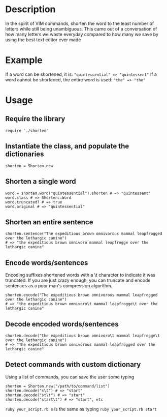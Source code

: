 # Description

In the spirit of VIM commands, shorten the word to the least number of letters while still being unambiguous. This came out of a conversation of how many letters we waste everyday compared to how many we save by using the best text editor ever made

# Example

If a word can be shortened, it is: `"quintessential" => "quintessent"`
If a word cannot be shortened, the entire word is used: `"the" => "the"`

# Usage

## Require the library
    require './shorten'

## Instantiate the class, and populate the dictionaries
    shorten = Shorten.new

## Shorten a single word
    word = shorten.word("quintessential").shorten # => "quintessent"
    word.class # => Shorten::Word
    word.truncated? # => true
    word.original # => "quintessential"

## Shorten an entire sentence
    shorten.sentence("The expeditious brown omnivorous mammal leapfrogged over the lethargic canine")
    # => "the expeditious brown omnivoro mammal leapfrogge over the lethargic canine"

## Encode words/sentences
Encoding suffixes shortened words with a \t character to indicate it was truncated. If you are just crazy enough, you can truncate and encode sentences as a poor man's compression algorithm.

    shorten.encode("The expeditious brown omnivorous mammal leapfrogged over the lethargic canine")
    # => "the expeditious brown omnivoro\t mammal leapfrogge\t over the lethargic canine"

## Decode encoded words/sentences
    shorten.decode("the expeditious brown omnivoro\t mammal leapfrogge\t over the lethargic canine")
    # => "The expeditious brown omnivorous mammal leapfrogged over the lethargic canine"

## Detect commands with custom dictionary
Using a list of commands, you can save the user some typing

    shorten = Shorten.new("/path/to/command/list")
    shorten.decode("s\t") # => "start"
    shorten.decode("st\t") # => "start"
    shorten.decode("start\t") # => "start", etc

`ruby your_script.rb s` is the same as typing `ruby your_script.rb start`
